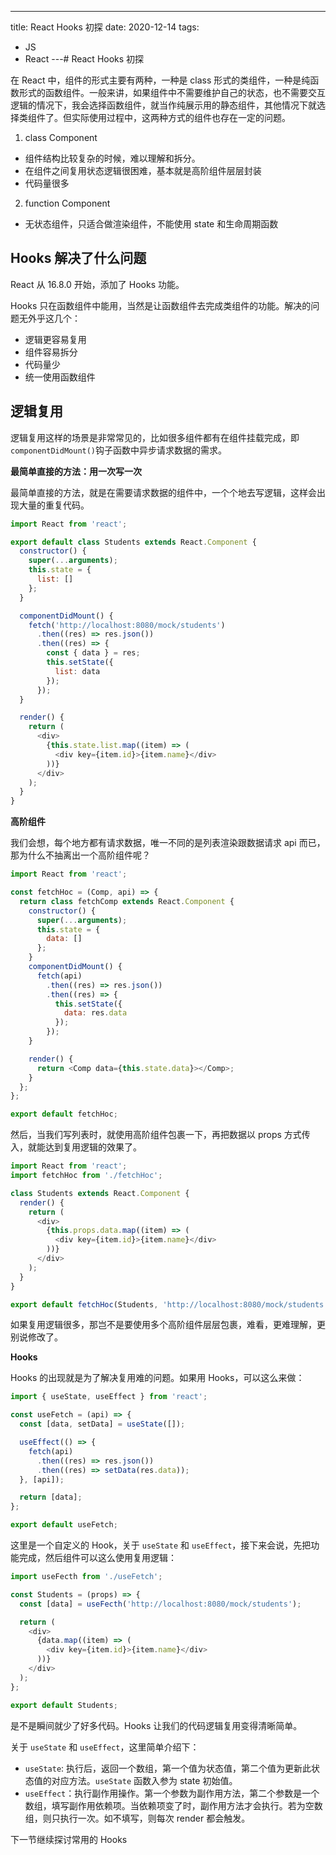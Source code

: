 ---
title: React Hooks 初探
date: 2020-12-14
tags:
  - JS
  - React
---# React Hooks 初探

在 React 中，组件的形式主要有两种，一种是 class 形式的类组件，一种是纯函数形式的函数组件。一般来讲，如果组件中不需要维护自己的状态，也不需要交互逻辑的情况下，我会选择函数组件，就当作纯展示用的静态组件，其他情况下就选择类组件了。但实际使用过程中，这两种方式的组件也存在一定的问题。

1. class Component

- 组件结构比较复杂的时候，难以理解和拆分。
- 在组件之间复用状态逻辑很困难，基本就是高阶组件层层封装
- 代码量很多

2. function Component

- 无状态组件，只适合做渲染组件，不能使用 state 和生命周期函数

## Hooks 解决了什么问题

React 从 16.8.0 开始，添加了 Hooks 功能。

Hooks 只在函数组件中能用，当然是让函数组件去完成类组件的功能。解决的问题无外乎这几个：

- 逻辑更容易复用
- 组件容易拆分
- 代码量少
- 统一使用函数组件

## 逻辑复用

逻辑复用这样的场景是非常常见的，比如很多组件都有在组件挂载完成，即`componentDidMount()`钩子函数中异步请求数据的需求。

**最简单直接的方法：用一次写一次**

最简单直接的方法，就是在需要请求数据的组件中，一个个地去写逻辑，这样会出现大量的重复代码。

```javascript
import React from 'react';

export default class Students extends React.Component {
  constructor() {
    super(...arguments);
    this.state = {
      list: []
    };
  }

  componentDidMount() {
    fetch('http://localhost:8080/mock/students')
      .then((res) => res.json())
      .then((res) => {
        const { data } = res;
        this.setState({
          list: data
        });
      });
  }

  render() {
    return (
      <div>
        {this.state.list.map((item) => (
          <div key={item.id}>{item.name}</div>
        ))}
      </div>
    );
  }
}
```

**高阶组件**

我们会想，每个地方都有请求数据，唯一不同的是列表渲染跟数据请求 api 而已，那为什么不抽离出一个高阶组件呢？

```js
import React from 'react';

const fetchHoc = (Comp, api) => {
  return class fetchComp extends React.Component {
    constructor() {
      super(...arguments);
      this.state = {
        data: []
      };
    }
    componentDidMount() {
      fetch(api)
        .then((res) => res.json())
        .then((res) => {
          this.setState({
            data: res.data
          });
        });
    }

    render() {
      return <Comp data={this.state.data}></Comp>;
    }
  };
};

export default fetchHoc;
```

然后，当我们写列表时，就使用高阶组件包裹一下，再把数据以 props 方式传入，就能达到复用逻辑的效果了。

```js
import React from 'react';
import fetchHoc from './fetchHoc';

class Students extends React.Component {
  render() {
    return (
      <div>
        {this.props.data.map((item) => (
          <div key={item.id}>{item.name}</div>
        ))}
      </div>
    );
  }
}

export default fetchHoc(Students, 'http://localhost:8080/mock/students');
```

如果复用逻辑很多，那岂不是要使用多个高阶组件层层包裹，难看，更难理解，更别说修改了。

**Hooks**

Hooks 的出现就是为了解决复用难的问题。如果用 Hooks，可以这么来做：

```js
import { useState, useEffect } from 'react';

const useFetch = (api) => {
  const [data, setData] = useState([]);

  useEffect(() => {
    fetch(api)
      .then((res) => res.json())
      .then((res) => setData(res.data));
  }, [api]);

  return [data];
};

export default useFetch;
```

这里是一个自定义的 Hook，关于 `useState` 和 `useEffect`，接下来会说，先把功能完成，然后组件可以这么使用复用逻辑：

```js
import useFecth from './useFetch';

const Students = (props) => {
  const [data] = useFecth('http://localhost:8080/mock/students');

  return (
    <div>
      {data.map((item) => (
        <div key={item.id}>{item.name}</div>
      ))}
    </div>
  );
};

export default Students;
```

是不是瞬间就少了好多代码。Hooks 让我们的代码逻辑复用变得清晰简单。

关于 `useState` 和 `useEffect`，这里简单介绍下：

- `useState`: 执行后，返回一个数组，第一个值为状态值，第二个值为更新此状态值的对应方法。`useState` 函数入参为 state 初始值。
- `useEffect`：执行副作用操作。第一个参数为副作用方法，第二个参数是一个数组，填写副作用依赖项。当依赖项变了时，副作用方法才会执行。若为空数组，则只执行一次。如不填写，则每次 render 都会触发。

下一节继续探讨常用的 Hooks
